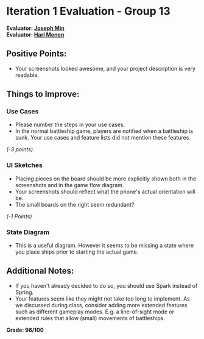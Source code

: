 # Iteration 1 Evaluation - Group 13

**Evaluator: [Joseph Min](mailto:jmin9@jhu.edu)**  
**Evaluator: [Hari Menon](mailto:hmenon@cs.jhu.edu)**

## Positive Points:
* Your screenshots looked awesome, and your project description is very readable.

## Things to Improve:
### Use Cases
* Please number the steps in your use cases.
* In the normal battleship game, players are notified when a battleship is sunk. Your use cases and feature lists did not mention these features.

*(-3 points)*.

### UI Sketches
* Placing pieces on the board should be more explicitly shown both in the screenshots and in the game flow diagram.
* Your screenshots should reflect what the phone's actual orientation will be.
* The small boards on the right seem redundant?

*(-1 Points)*

### State Diagram
* This is a useful diagram. However it seems to be missing a state where you place ships prior to starting the actual game.

## Additional Notes:
* If you haven't already decided to do so, you should use Spark instead of Spring.
* Your features seem like they might not take too long to implement. As we discussed during class, consider adding more extended features such as different gameplay modes. E.g. a line-of-sight mode or extended rules that allow (small) movements of battleships.

**Grade: 96/100**
